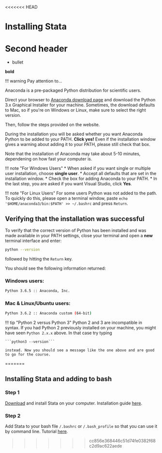<<<<<<< HEAD
# Installing Stata


# Second header

* bullet

**bold**


!!! warning
	Pay attention to...
	
	
Anaconda is a pre-packaged Python distribution for scientific users.

Direct your browser to [Anaconda download page](https://www.anaconda.com/download/) and download the Python 3.x Graphical Installer for your machine.
Sometimes, the download defaults to Mac, so if you're on Windows or Linux, make sure to select the right version.

Then, follow the steps provided on the website.

During the installation you will be asked whether you want Anaconda Python to be added to your PATH. **Click yes!** Even if the installation window gives a warning about adding it to your PATH, please still check that box.

Note that the installation of Anaconda may take about 5-10 minutes, dependening on how fast your computer is.

!!! note "For Windows Users"
    *   When asked if you want single or multiple user installation, choose **single user**.
    *   Accept all defaults that are set in the installation window.
    *   Check the box for adding Anaconda to your PATH.
    *   In the last step, you are asked if you want Visual Studio, click **Yes**.

!!! note "For Linux Users"
    For some users Python was not added to the path. To quickly do this, please open a terminal window, paste ```echo '$HOME/anaconda3/bin:$PATH' >> ~/.bashrc``` and press `Return`.

## Verifying that the installation was successful

To verify that the correct version of Python has been installed and was made available in your PATH settings, close your terminal and open a **new** terminal interface and enter:


```bash
python --version
```
followed by hitting the `Return` key.

You should see the following information returned:

###   Windows users:

```bash
Python 3.6.5 :: Anaconda, Inc.
```

###  Mac & Linux/Ubuntu users:

```bash
Python 3.6.2 :: Anaconda custom (64-bit)
```

!!! tip "Python 2 versus Python 3"
    Python 2 and 3 are incompatible in syntax. 
	If you had Python 2 previously installed on your machine, 
	you might have seen `Python 2.x.x` above. In that case try typing

    ```python3 --version```

    instead. Now you should see a message like the one above and are good to go for the course.
=======
## Installing Stata and adding to bash

### Step 1

[Download](https://www.stata.com/) and install Stata on your computer. Installation guide [here](https://www.stata.com/install-guide/).

### Step 2

Add Stata to your bash file `/.bashrc` or `/.bash_profile` so that you can use it by command line.
Tutorial [here](https://www.stata.com/support/faqs/mac/advanced-topics/#batch).
>>>>>>> cc856e368446c51d74fe0382f68c2d9ac622aede
